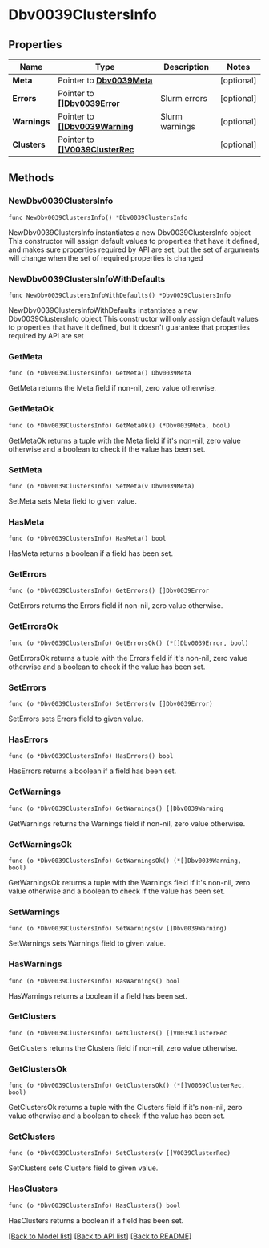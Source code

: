 # Dbv0039ClustersInfo

## Properties

Name | Type | Description | Notes
------------ | ------------- | ------------- | -------------
**Meta** | Pointer to [**Dbv0039Meta**](Dbv0039Meta.md) |  | [optional] 
**Errors** | Pointer to [**[]Dbv0039Error**](Dbv0039Error.md) | Slurm errors | [optional] 
**Warnings** | Pointer to [**[]Dbv0039Warning**](Dbv0039Warning.md) | Slurm warnings | [optional] 
**Clusters** | Pointer to [**[]V0039ClusterRec**](V0039ClusterRec.md) |  | [optional] 

## Methods

### NewDbv0039ClustersInfo

`func NewDbv0039ClustersInfo() *Dbv0039ClustersInfo`

NewDbv0039ClustersInfo instantiates a new Dbv0039ClustersInfo object
This constructor will assign default values to properties that have it defined,
and makes sure properties required by API are set, but the set of arguments
will change when the set of required properties is changed

### NewDbv0039ClustersInfoWithDefaults

`func NewDbv0039ClustersInfoWithDefaults() *Dbv0039ClustersInfo`

NewDbv0039ClustersInfoWithDefaults instantiates a new Dbv0039ClustersInfo object
This constructor will only assign default values to properties that have it defined,
but it doesn't guarantee that properties required by API are set

### GetMeta

`func (o *Dbv0039ClustersInfo) GetMeta() Dbv0039Meta`

GetMeta returns the Meta field if non-nil, zero value otherwise.

### GetMetaOk

`func (o *Dbv0039ClustersInfo) GetMetaOk() (*Dbv0039Meta, bool)`

GetMetaOk returns a tuple with the Meta field if it's non-nil, zero value otherwise
and a boolean to check if the value has been set.

### SetMeta

`func (o *Dbv0039ClustersInfo) SetMeta(v Dbv0039Meta)`

SetMeta sets Meta field to given value.

### HasMeta

`func (o *Dbv0039ClustersInfo) HasMeta() bool`

HasMeta returns a boolean if a field has been set.

### GetErrors

`func (o *Dbv0039ClustersInfo) GetErrors() []Dbv0039Error`

GetErrors returns the Errors field if non-nil, zero value otherwise.

### GetErrorsOk

`func (o *Dbv0039ClustersInfo) GetErrorsOk() (*[]Dbv0039Error, bool)`

GetErrorsOk returns a tuple with the Errors field if it's non-nil, zero value otherwise
and a boolean to check if the value has been set.

### SetErrors

`func (o *Dbv0039ClustersInfo) SetErrors(v []Dbv0039Error)`

SetErrors sets Errors field to given value.

### HasErrors

`func (o *Dbv0039ClustersInfo) HasErrors() bool`

HasErrors returns a boolean if a field has been set.

### GetWarnings

`func (o *Dbv0039ClustersInfo) GetWarnings() []Dbv0039Warning`

GetWarnings returns the Warnings field if non-nil, zero value otherwise.

### GetWarningsOk

`func (o *Dbv0039ClustersInfo) GetWarningsOk() (*[]Dbv0039Warning, bool)`

GetWarningsOk returns a tuple with the Warnings field if it's non-nil, zero value otherwise
and a boolean to check if the value has been set.

### SetWarnings

`func (o *Dbv0039ClustersInfo) SetWarnings(v []Dbv0039Warning)`

SetWarnings sets Warnings field to given value.

### HasWarnings

`func (o *Dbv0039ClustersInfo) HasWarnings() bool`

HasWarnings returns a boolean if a field has been set.

### GetClusters

`func (o *Dbv0039ClustersInfo) GetClusters() []V0039ClusterRec`

GetClusters returns the Clusters field if non-nil, zero value otherwise.

### GetClustersOk

`func (o *Dbv0039ClustersInfo) GetClustersOk() (*[]V0039ClusterRec, bool)`

GetClustersOk returns a tuple with the Clusters field if it's non-nil, zero value otherwise
and a boolean to check if the value has been set.

### SetClusters

`func (o *Dbv0039ClustersInfo) SetClusters(v []V0039ClusterRec)`

SetClusters sets Clusters field to given value.

### HasClusters

`func (o *Dbv0039ClustersInfo) HasClusters() bool`

HasClusters returns a boolean if a field has been set.


[[Back to Model list]](../README.md#documentation-for-models) [[Back to API list]](../README.md#documentation-for-api-endpoints) [[Back to README]](../README.md)


